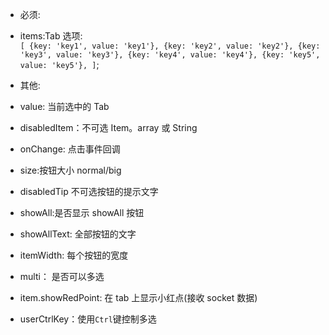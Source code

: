 - 必须:
- items:Tab 选项:  
  `[ {key: 'key1', value: 'key1'}, {key: 'key2', value: 'key2'}, {key: 'key3', value: 'key3'}, {key: 'key4', value: 'key4'}, {key: 'key5', value: 'key5'}, ]`;

- 其他:
- value: 当前选中的 Tab
- disabledItem：不可选 Item。array 或 String
- onChange: 点击事件回调
- size:按钮大小 normal/big
- disabledTip 不可选按钮的提示文字
- showAll:是否显示 showAll 按钮
- showAllText: 全部按钮的文字
- itemWidth: 每个按钮的宽度
- multi： 是否可以多选
- item.showRedPoint: 在 tab 上显示小红点(接收 socket 数据)
- userCtrlKey：使用`Ctrl`键控制多选
